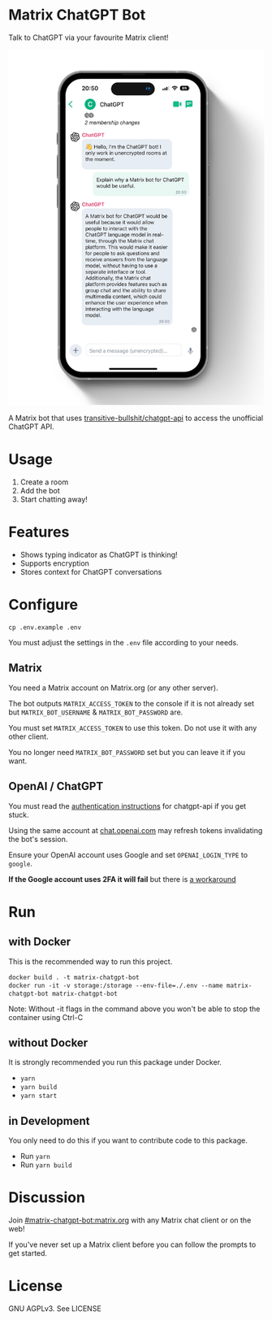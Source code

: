 Matrix ChatGPT Bot
==================

Talk to ChatGPT via your favourite Matrix client!

![Screenshot of Element iOS app showing conversation with bot](img/matrix-chatgpt.png)

A Matrix bot that uses [transitive-bullshit/chatgpt-api](https://github.com/transitive-bullshit/chatgpt-api) to access the unofficial ChatGPT API.

# Usage
1. Create a room
2. Add the bot
3. Start chatting away!

# Features
- Shows typing indicator as ChatGPT is thinking!
- Supports encryption
- Stores context for ChatGPT conversations

# Configure

```
cp .env.example .env
```

You must adjust the settings in the `.env` file according to your needs.

## Matrix
You need a Matrix account on Matrix.org (or any other server).

The bot outputs `MATRIX_ACCESS_TOKEN` to the console if it is not already set but `MATRIX_BOT_USERNAME` & `MATRIX_BOT_PASSWORD` are.

You must set `MATRIX_ACCESS_TOKEN` to use this token. Do not use it with any other client.

You no longer need `MATRIX_BOT_PASSWORD` set but you can leave it if you want.

## OpenAI / ChatGPT

You must read the [authentication instructions](https://www.npmjs.com/package/chatgpt#usage) for chatgpt-api if you get stuck.

Using the same account at [chat.openai.com](https://chat.openai.com) may refresh tokens invalidating the bot's session. 

Ensure your OpenAI account uses Google and set `OPENAI_LOGIN_TYPE` to `google`.

**If the Google account uses 2FA it will fail** but there is [a workaround](https://github.com/transitive-bullshit/chatgpt-api/issues/169#issuecomment-1362206780)

# Run

## with Docker

This is the recommended way to run this project.

```
docker build . -t matrix-chatgpt-bot
docker run -it -v storage:/storage --env-file=./.env --name matrix-chatgpt-bot matrix-chatgpt-bot
```

Note: Without -it flags in the command above you won't be able to stop the container using Ctrl-C

## without Docker

It is strongly recommended you run this package under Docker.

- `yarn`
- `yarn build`
- `yarn start`

## in Development

You only need to do this if you want to contribute code to this package.

- Run `yarn`
- Run `yarn build`

# Discussion

Join [#matrix-chatgpt-bot:matrix.org](https://matrix.to/#/#matrix-chatgpt-bot:matrix.org) with any Matrix chat client or on the web!

If you've never set up a Matrix client before you can follow the prompts to get started.

# License
GNU AGPLv3. See LICENSE
